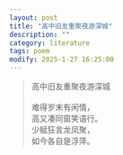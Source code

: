 ```yaml
---
layout: post
title: "高中旧友重聚夜游深城"
description: ""
category: literature
tags: poem
modify: 2025-1-27 16:25:00
---
```


<blockquote class="song">
<p>
            <tt>高中旧友重聚夜游深城</tt><br>
            <br>难得岁末有闲情，<br>高又凑同窗笑语行。<br>少赋狂言龙凤聚，<br>如今各自是浮萍。<br>
        </p>
</blockquote>